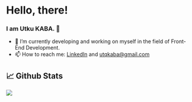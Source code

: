 # Hello, there!
### I am Utku KABA. :slightly_smiling_face:


- 🌱 I’m currently developing and working on myself in the field of Front-End Development.
- 📫 How to reach me: [LinkedIn](https://www.linkedin.com/in/utkukaba/)  and utqkaba@gmail.com
  



## 📈 Github Stats

<a href="https://github.com/utqkaba">
  <img align="center" src="https://github-readme-stats.vercel.app/api/top-langs/?username=utqkaba&hide=shell,jupyter notebook,&title_color=000000&text_color=000000&icon_color=2bbc8a&bg_color=ffffff" />
</a>


<br/>


